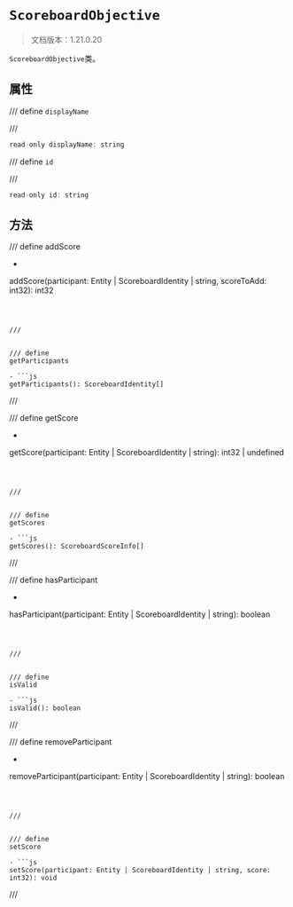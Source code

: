 # `ScoreboardObjective`

> 文档版本：1.21.0.20

`ScoreboardObjective`类。

## 属性

/// define
`displayName`


///

```js
read-only displayName: string
```


/// define
`id`


///

```js
read-only id: string
```


## 方法

/// define
addScore

- ```js
addScore(participant: Entity | ScoreboardIdentity | string, scoreToAdd: int32): int32
```



///


/// define
getParticipants

- ```js
getParticipants(): ScoreboardIdentity[]
```



///


/// define
getScore

- ```js
getScore(participant: Entity | ScoreboardIdentity | string): int32 | undefined
```



///


/// define
getScores

- ```js
getScores(): ScoreboardScoreInfo[]
```



///


/// define
hasParticipant

- ```js
hasParticipant(participant: Entity | ScoreboardIdentity | string): boolean
```



///


/// define
isValid

- ```js
isValid(): boolean
```



///


/// define
removeParticipant

- ```js
removeParticipant(participant: Entity | ScoreboardIdentity | string): boolean
```



///


/// define
setScore

- ```js
setScore(participant: Entity | ScoreboardIdentity | string, score: int32): void
```



///

